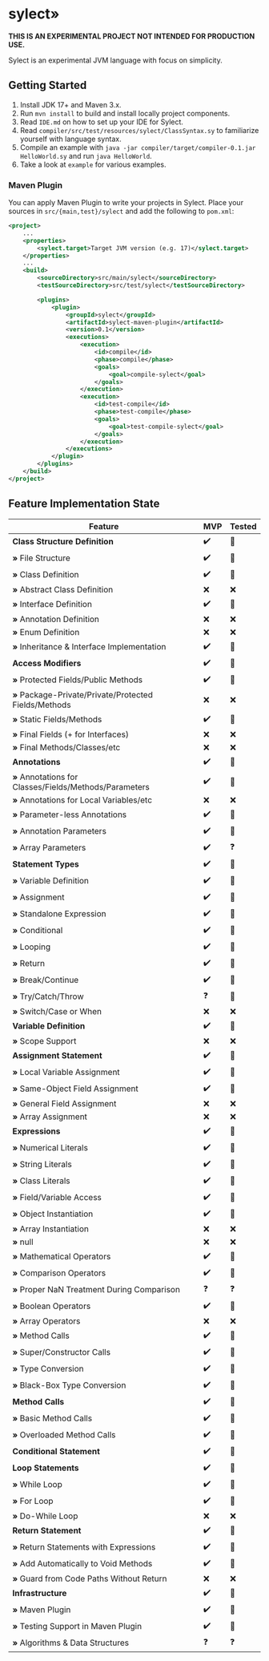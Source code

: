 # sylect»

**THIS IS AN EXPERIMENTAL PROJECT NOT INTENDED FOR PRODUCTION USE.**

Sylect is an experimental JVM language with focus on simplicity.

## Getting Started

1. Install JDK 17+ and Maven 3.x.
2. Run `mvn install` to build and install locally project components.
3. Read `IDE.md` on how to set up your IDE for Sylect.
4. Read `compiler/src/test/resources/sylect/ClassSyntax.sy` to familiarize yourself with language syntax.
5. Compile an example with `java -jar compiler/target/compiler-0.1.jar HelloWorld.sy` and run `java HelloWorld`.
6. Take a look at `example` for various examples.

### Maven Plugin
You can apply Maven Plugin to write your projects in Sylect.
Place your sources in `src/{main,test}/sylect` and add the following to `pom.xml`:

```xml
<project>
    ...
    <properties>
        <sylect.target>Target JVM version (e.g. 17)</sylect.target>
    </properties>
    ...
    <build>
        <sourceDirectory>src/main/sylect</sourceDirectory>
        <testSourceDirectory>src/test/sylect</testSourceDirectory>

        <plugins>
            <plugin>
                <groupId>sylect</groupId>
                <artifactId>sylect-maven-plugin</artifactId>
                <version>0.1</version>
                <executions>
                    <execution>
                        <id>compile</id>
                        <phase>compile</phase>
                        <goals>
                            <goal>compile-sylect</goal>
                        </goals>
                    </execution>
                    <execution>
                        <id>test-compile</id>
                        <phase>test-compile</phase>
                        <goals>
                            <goal>test-compile-sylect</goal>
                        </goals>
                    </execution>
                </executions>
            </plugin>
        </plugins>
    </build>
</project>
```

## Feature Implementation State

| Feature                                                 | MVP                | Tested     |
|---------------------------------------------------------|--------------------|------------|
| **Class Structure Definition**                          | :heavy_check_mark: | :notebook: |
| **»** File Structure                                    | :heavy_check_mark: | :notebook: |
| **»** Class Definition                                  | :heavy_check_mark: | :notebook: |
| **»** Abstract Class Definition                         | :x:                | :x:        |
| **»** Interface Definition                              | :heavy_check_mark: | :notebook: |
| **»** Annotation Definition                             | :x:                | :x:        |
| **»** Enum Definition                                   | :x:                | :x:        |
| **»** Inheritance & Interface Implementation            | :heavy_check_mark: | :notebook: |
| **Access Modifiers**                                    | :heavy_check_mark: | :notebook: |
| **»** Protected Fields/Public Methods                   | :heavy_check_mark: | :notebook: |
| **»** Package-Private/Private/Protected Fields/Methods  | :x:                | :x:        |
| **»** Static Fields/Methods                             | :heavy_check_mark: | :notebook: |
| **»** Final Fields (+ for Interfaces)                   | :x:                | :x:        |
| **»** Final Methods/Classes/etc                         | :x:                | :x:        |
| **Annotations**                                         | :heavy_check_mark: | :notebook: |
| **»** Annotations for Classes/Fields/Methods/Parameters | :heavy_check_mark: | :notebook: |
| **»** Annotations for Local Variables/etc               | :x:                | :x:        |
| **»** Parameter-less Annotations                        | :heavy_check_mark: | :notebook: |
| **»** Annotation Parameters                             | :heavy_check_mark: | :notebook: |
| **»** Array Parameters                                  | :heavy_check_mark: | :question: |
| **Statement Types**                                     | :heavy_check_mark: | :notebook: |
| **»** Variable Definition                               | :heavy_check_mark: | :notebook: |
| **»** Assignment                                        | :heavy_check_mark: | :notebook: |
| **»** Standalone Expression                             | :heavy_check_mark: | :notebook: |
| **»** Conditional                                       | :heavy_check_mark: | :notebook: |
| **»** Looping                                           | :heavy_check_mark: | :notebook: |
| **»** Return                                            | :heavy_check_mark: | :notebook: |
| **»** Break/Continue                                    | :heavy_check_mark: | :notebook: |
| **»** Try/Catch/Throw                                   | :question:         | :notebook: |
| **»** Switch/Case or When                               | :x:                | :x:        |
| **Variable Definition**                                 | :heavy_check_mark: | :notebook: |
| **»** Scope Support                                     | :x:                | :x:        |
| **Assignment Statement**                                | :heavy_check_mark: | :notebook: |
| **»** Local Variable Assignment                         | :heavy_check_mark: | :notebook: |
| **»** Same-Object Field Assignment                      | :heavy_check_mark: | :notebook: |
| **»** General Field Assignment                          | :x:                | :x:        |
| **»** Array Assignment                                  | :x:                | :x:        |
| **Expressions**                                         | :heavy_check_mark: | :notebook: |
| **»** Numerical Literals                                | :heavy_check_mark: | :notebook: |
| **»** String Literals                                   | :heavy_check_mark: | :notebook: |
| **»** Class Literals                                    | :heavy_check_mark: | :notebook: |
| **»** Field/Variable Access                             | :heavy_check_mark: | :notebook: |
| **»** Object Instantiation                              | :heavy_check_mark: | :notebook: |
| **»** Array Instantiation                               | :x:                | :x:        |
| **»** null                                              | :x:                | :x:        |
| **»** Mathematical Operators                            | :heavy_check_mark: | :notebook: |
| **»** Comparison Operators                              | :heavy_check_mark: | :notebook: |
| **»** Proper NaN Treatment During Comparison            | :question:         | :question: |
| **»** Boolean Operators                                 | :heavy_check_mark: | :notebook: |
| **»** Array Operators                                   | :x:                | :x:        |
| **»** Method Calls                                      | :heavy_check_mark: | :notebook: |
| **»** Super/Constructor Calls                           | :heavy_check_mark: | :notebook: |
| **»** Type Conversion                                   | :heavy_check_mark: | :notebook: |
| **»** Black-Box Type Conversion                         | :heavy_check_mark: | :notebook: |
| **Method Calls**                                        | :heavy_check_mark: | :notebook: |
| **»** Basic Method Calls                                | :heavy_check_mark: | :notebook: |
| **»** Overloaded Method Calls                           | :heavy_check_mark: | :notebook: |
| **Conditional Statement**                               | :heavy_check_mark: | :notebook: |
| **Loop Statements**                                     | :heavy_check_mark: | :notebook: |
| **»** While Loop                                        | :heavy_check_mark: | :notebook: |
| **»** For Loop                                          | :heavy_check_mark: | :notebook: |
| **»** Do-While Loop                                     | :x:                | :x:        |
| **Return Statement**                                    | :heavy_check_mark: | :notebook: |
| **»** Return Statements with Expressions                | :heavy_check_mark: | :notebook: |
| **»** Add Automatically to Void Methods                 | :heavy_check_mark: | :notebook: |
| **»** Guard from Code Paths Without Return              | :x:                | :x:        |
| **Infrastructure**                                      | :heavy_check_mark: | :notebook: |
| **»** Maven Plugin                                      | :heavy_check_mark: | :notebook: |
| **»** Testing Support in Maven Plugin                   | :heavy_check_mark: | :notebook: |
| **»** Algorithms & Data Structures                      | :question:         | :question: |
